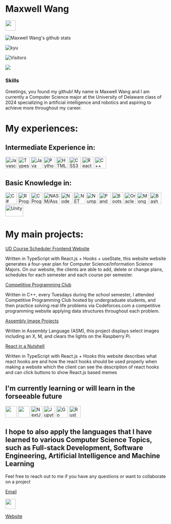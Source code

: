 # Maxwell Wang
<a href="https://www.github.com/mwang840" target="_blank" rel="noreferrer"><img src="https://raw.githubusercontent.com/danielcranney/readme-generator/main/public/icons/socials/github.svg" width="32" height="32" /></a>

![Maxwell Wang's github stats](https://github-readme-stats.vercel.app/api?username=mwang840)

![kyu](https://www.codewars.com/users/draco_635/badges/micro)

![Visitors](https://api.visitorbadge.io/api/visitors?path=https%3A%2F%2Fgithub.com%2Fmwang840%2Fmwang840&label=Viewers&countColor=%23263759)

<a href="https://www.github.com/mwang" target="_blank" rel="noreferrer"><img
src="https://img.shields.io/github/followers/mwang840?color=blue&label=Github%20Followers&logoColor=blue&style=social" /></a>
### Skills


 
Greetings, you found my github! My name is Maxwell Wang and I am currently a Computer Science major at the University of Delaware class of 2024 specializing in artificial intelligence and robotics and aspiring to achieve more throughout my career.

<h1>My experiences:</h1>

<h2>Intermediate Experience in: </h2>
<p align="left">
<a href="https://developer.mozilla.org/en-US/docs/Web/JavaScript" target="_blank" rel="noreferrer"><img src="https://raw.githubusercontent.com/danielcranney/readme-generator/main/public/icons/skills/javascript-colored.svg" width="36" height="36" alt="Javascript" /></a>
 <a href="https://www.typescriptlang.org/" target="_blank" rel="noreferrer"><img src="https://raw.githubusercontent.com/danielcranney/readme-generator/main/public/icons/skills/typescript-colored.svg" width="36" height="36" alt="Typescript" /></a>
 <a href="https://www.oracle.com/java/" target="_blank" rel="noreferrer"><img src="https://raw.githubusercontent.com/danielcranney/readme-generator/main/public/icons/skills/java-colored.svg" width="36" height="36" alt="Java" /></a>
 <a href="https://www.python.org/" target="_blank" rel="noreferrer"><img src="https://raw.githubusercontent.com/danielcranney/readme-generator/main/public/icons/skills/python-colored.svg" width="36" height="36" alt="Python" /></a>
 <a href="https://developer.mozilla.org/en-US/docs/Glossary/HTML5" target="_blank" rel="noreferrer"><img src="https://raw.githubusercontent.com/danielcranney/readme-generator/main/public/icons/skills/html5-colored.svg" width="36" height="36" alt="HTML5" /></a>
 <a href="https://www.w3.org/TR/CSS/#css" target="_blank" rel="noreferrer"><img src="https://raw.githubusercontent.com/danielcranney/readme-generator/main/public/icons/skills/css3-colored.svg" width="36" height="36" alt="CSS3" /></a>
 <a href="https://reactjs.org/" target="_blank" rel="noreferrer"><img src="https://raw.githubusercontent.com/danielcranney/readme-generator/main/public/icons/skills/react-colored.svg" width="36" height="36" alt="React" /></a>
 <a href="https://cplusplus.com/" target="_blank" rel="noreferrer"><img src="https://upload.wikimedia.org/wikipedia/commons/1/18/ISO_C%2B%2B_Logo.svg" width="36" height="36" alt="C++"/></a>
<h2>Basic Knowledge in:</h2>
 <p align="left">
 <a href="https://docs.microsoft.com/en-us/dotnet/csharp/" target="_blank" rel="noreferrer"><img src="https://raw.githubusercontent.com/danielcranney/readme-generator/main/public/icons/skills/csharp-colored.svg" width="36" height="36" alt="C#" /></a>
 <a href="https://www.r-project.org/" target="_blank" rel="noreferrer"><img src="https://www.vectorlogo.zone/logos/r-project/r-project-official.svg" width="36" height="36" alt="R Programming"/></a>
  <a href="https://www.cprogramming.com/" target="_blank" rel="noreferrer"><img src="https://upload.wikimedia.org/wikipedia/commons/1/18/C_Programming_Language.svg" width="36" height="36" alt="C Programming"/></a>
 <a href="https://www.nasm.us/" target="_blank" rel="noreferrer"><img src="https://upload.wikimedia.org/wikipedia/commons/4/48/Netwide_Assembler.svg" width="50" height="36" alt="NASM/Assembly Language/x86 Assembly"></a>
<a href="https://nodejs.org/en/" target="_blank" rel="noreferrer"><img src="https://raw.githubusercontent.com/danielcranney/readme-generator/main/public/icons/skills/nodejs-colored.svg" width="36" height="36" alt="NodeJS" /></a>
 <a href="https://dotnet.microsoft.com/en-us/apps/aspnet" target="_blank" rel="noreferrer"><img src="https://upload.wikimedia.org/wikipedia/commons/7/7d/Microsoft_.NET_logo.svg" width="36" height="36" alt=".NET framework"/></a>
 <a href="https://numpy.org/" target="_blank" rel="noreferrer"><img src="https://upload.wikimedia.org/wikipedia/commons/3/31/NumPy_logo_2020.svg" width="36" height="36" alt="Numpy"/></a> 
<a href="https://pandas.pydata.org/" target="blank" rel="noreferrer"><img src="https://upload.wikimedia.org/wikipedia/commons/e/ed/Pandas_logo.svg" width="36" height="36" alt="Pandas"/></a>  
<a href="https://getbootstrap.com/" target="_blank" rel="noreferrer"><img src="https://raw.githubusercontent.com/danielcranney/readme-generator/main/public/icons/skills/bootstrap-colored.svg" width="36" height="36" alt="Bootstrap" /></a>  
<a href="https://www.oracle.com/uk/index.html" target="_blank" rel="noreferrer"><img src="https://raw.githubusercontent.com/danielcranney/readme-generator/main/public/icons/skills/oracle-colored.svg" width="36" height="36" alt="Oracle" /></a>
<a href="https://www.mongodb.com/" target="_blank" rel="noreferrer"><img src="https://raw.githubusercontent.com/danielcranney/readme-generator/main/public/icons/skills/mongodb-colored.svg" width="36" height="36" alt="MongoDB" /></a>
 <a href="https://www.gnu.org/software/bash/" target="_blank" rel="noreferrer"><img src="https://upload.wikimedia.org/wikipedia/commons/8/82/Gnu-bash-logo.svg" width="36" height="36" alt="Bash"/></a>
<a href="https://unity.com/" target="blank" rel="noreferrer"><img src="https://upload.wikimedia.org/wikipedia/commons/1/19/Unity_Technologies_logo.svg" width="56" height="36" alt="Unity"/></a>



<h1>My main projects:</h1>

[UD Course Scheduler Frontend Website](https://github.com/UD-CISC275-S22/cis-scheduler-team-007)

<p>Written in TypeScript with React.js + Hooks + useState, this website website generates a four-year plan for Computer Science/Information Science Majors. On our website, the clients are able to add, delete or change plans, schedules for each semester and each course per semester. </p>
 

[Competitive Programming Club](https://github.com/mwang840/CompetiveProgramming)

<p>Written in C++, every Tuesdays during the school semester, I attended Competitive Programming Club hosted by undergraduate students, and then practice solving real life problems via Codeforces.com a competitive programming website applying data structures throughout each problem.</p>


[Assembly Image Projects](https://github.com/mwang840/AssemblyProjects)

<p>Written in Assembly Language (ASM), this project displays select images including an X, M, and clears the lights on the Raspberry Pi.</p>

[React in a Nutshell](https://github.com/mwang840/React-In-A-nutshell)

<p>Written in TypeScript with React.js + Hooks this website describes what react hooks are and how the react hooks should be used properly when making a website which the client can see the description of react hooks and can click buttons to show React.js based memes</p>


<h2> I'm currently learning or will learn in the forseeable future</h2>
<a href="https://matplotlib.org/" target="blank" rel="noreferrer"><img src="https://upload.wikimedia.org/wikipedia/commons/8/84/Matplotlib_icon.svg" width="36" height="36"/></a>
<a href="https://dotnet.microsoft.com/en-us/apps/aspnet/web-apps/blazor" target="blank" rel="noreferrer"><img src="https://upload.wikimedia.org/wikipedia/commons/d/d0/Blazor.png" width="36" height="36"/></a>
<a href="https://nextjs.org/docs" target="_blank" rel="noreferrer"><img src="https://raw.githubusercontent.com/danielcranney/readme-generator/main/public/icons/skills/nextjs-colored.svg" width="36" height="36" alt="NextJs" /></a>
<a href="https://jupyter.org/" target="_blank" rel="noreferrer"><img src="https://upload.wikimedia.org/wikipedia/commons/3/38/Jupyter_logo.svg" width="36" height="36" alt="Jupyter Notebook"/></a>
<a href="https://go.dev/doc/" target="_blank" rel="noreferrer"><img src="https://raw.githubusercontent.com/danielcranney/readme-generator/main/public/icons/skills/go-colored.svg" width="36" height="36" alt="Go" /></a>
 <a href="https://www.rust-lang.org/" target="_blank" rel="noreferrer"><img src="https://upload.wikimedia.org/wikipedia/commons/d/d5/Rust_programming_language_black_logo.svg" width="36" height="36" alt="Rust Programming"></a>
 
<h2>I hope to also apply the languages that I have learned to various Computer Science Topics, such as Full-stack Development, Software Engineering, Artificial Intelligence and Machine Learning</h2>

Feel free to reach out to me if you have any questions or want to collaborate on a project

[Email](mailto:maxwang@udel.edu)

<a href="https://www.linkedin.com/in/maxwell-wang-08ws/" target="_blank" rel="noreferrer"><img src="https://raw.githubusercontent.com/danielcranney/readme-generator/main/public/icons/socials/linkedin.svg" width="32" height="32" /></a></p>

[Website](https://maxwangdev.vercel.app/)


